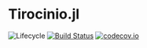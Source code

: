 # Tirocinio.jl

![Lifecycle](https://img.shields.io/badge/lifecycle-experimental-orange.svg)<!--
![Lifecycle](https://img.shields.io/badge/lifecycle-maturing-blue.svg)
![Lifecycle](https://img.shields.io/badge/lifecycle-stable-green.svg)
![Lifecycle](https://img.shields.io/badge/lifecycle-retired-orange.svg)
![Lifecycle](https://img.shields.io/badge/lifecycle-archived-red.svg)
![Lifecycle](https://img.shields.io/badge/lifecycle-dormant-blue.svg) -->
[![Build Status](https://travis-ci.com/DavideFavaro/Tirocinio.jl.svg?branch=master)](https://travis-ci.com/DavideFavaro/Tirocinio.jl)
[![codecov.io](http://codecov.io/github/DavideFavaro/Tirocinio.jl/coverage.svg?branch=master)](http://codecov.io/github/DavideFavaro/Tirocinio.jl?branch=master)
<!--
[![Documentation](https://img.shields.io/badge/docs-stable-blue.svg)](https://DavideFavaro.github.io/Tirocinio.jl/stable)
[![Documentation](https://img.shields.io/badge/docs-master-blue.svg)](https://DavideFavaro.github.io/Tirocinio.jl/dev)
-->
